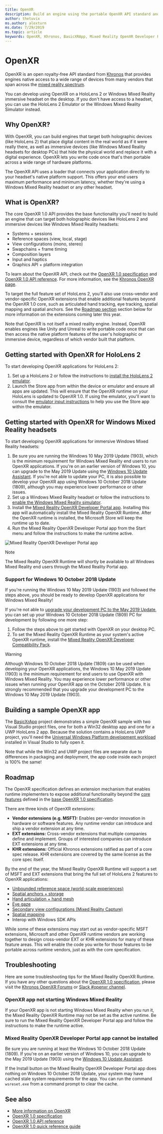 ```yaml
---
title: OpenXR
description: Build an engine using the portable OpenXR API standard and deploy it to Windows Mixed Reality and HoloLens 2 headsets.
author: thetuvix
ms.author: alexturn
ms.date: 7/29/2019
ms.topic: article
keywords: OpenXR, Khronos, BasicXRApp, Mixed Reality OpenXR Developer Portal, DirectX, native, native app custom engine, middleware
---
```




# OpenXR

OpenXR is an open royalty-free API standard from [Khronos](https://www.khronos.org/) that provides engines native access to a wide range of devices from many vendors that span across the [mixed reality spectrum](mixed-reality.md).

You can develop using OpenXR on a HoloLens 2 or Windows Mixed Reality immersive headset on the desktop.  If you don't have access to a headset, you can use the HoloLens 2 Emulator or the Windows Mixed Reality Simulator instead.

## Why OpenXR?

With OpenXR, you can build engines that target both holographic devices (like HoloLens 2) that place digital content in the real world as if it were really there, as well as immersive devices (like Windows Mixed Reality headsets for desktop PCs) that hide the physical world and replace it with a digital experience.  OpenXR lets you write code once that's then portable across a wide range of hardware platforms.

The OpenXR API uses a loader that connects your application directly to your headset's native platform support.  This offers your end users maximum performance and minimum latency, whether they're using a Windows Mixed Reality headset or any other headset.

## What is OpenXR?

The core OpenXR 1.0 API provides the base functionality you'll need to build an engine that can target both holographic devices like HoloLens 2 and immersive devices like Windows Mixed Reality headsets:
* Systems + sessions​
* Reference spaces (view, local, stage)​
* View configurations (mono, stereo)​
* Swapchains + frame timing​
* Composition layers​
* Input and haptics​
* Graphics API + platform integration​

To learn about the OpenXR API, check out the [OpenXR 1.0 specification](https://www.khronos.org/registry/OpenXR/specs/1.0/html/xrspec.html) and [OpenXR 1.0 API reference](https://www.khronos.org/registry/OpenXR/specs/1.0/man/html/).  For more information, see the [Khronos OpenXR page](https://www.khronos.org/openxr/).

To target the full feature set of HoloLens 2, you'll also use cross-vendor and vendor-specific OpenXR extensions that enable additional features beyond the OpenXR 1.0 core, such as articulated hand tracking, eye tracking, spatial mapping and spatial anchors.  See the [Roadmap section](openxr.md#roadmap) section below for more information on the extensions coming later this year.

Note that OpenXR is not itself a mixed reality engine.  Instead, OpenXR enables engines like Unity and Unreal to write portable code once that can then access the native platform features of the user's holographic or immersive device, regardless of which vendor built that platform.

## Getting started with OpenXR for HoloLens 2

To start developing OpenXR applications for HoloLens 2:

1. Set up a HoloLens 2 or follow the instructions to [install the HoloLens 2 emulator](using-the-hololens-emulator.md).
1. Launch the Store app from within the device or emulator and ensure all apps are updated.  This will ensure that the OpenXR runtime on your HoloLens is updated to OpenXR 1.0.  If using the emulator, you'll want to consult the [emulator input instructions](using-the-hololens-emulator.md#basic-emulator-input) to help you use the Store app within the emulator.

## Getting started with OpenXR for Windows Mixed Reality headsets

To start developing OpenXR applications for immersive Windows Mixed Reality headsets:

1. Be sure you are running the Windows 10 May 2019 Update (1903), which is the minimum requirement for Windows Mixed Reality end users to run OpenXR applications.  If you're on an earlier version of Windows 10, you can upgrade to the May 2019 Update using the [Windows 10 Update Assistant](https://www.microsoft.com/en-us/software-download/windows10).  If you're not able to update your PC, it is also possible to develop your OpenXR app using Windows 10 October 2018 Update (1809), although you may experience lower performance or other issues.
1. Set up a Windows Mixed Reality headset or follow the instructions to [enable the Windows Mixed Reality simulator](using-the-windows-mixed-reality-simulator.md).
1. Install the [Mixed Reality OpenXR Developer Portal app](https://www.microsoft.com/store/productId/9n5cvvl23qbt).  Installing this app will automatically install the Mixed Reality OpenXR Runtime.  After the OpenXR runtime is installed, the Microsoft Store will keep the runtime up to date.
1. Run the Mixed Reality OpenXR Developer Portal app from the Start menu and follow the instructions to make the runtime active.

![Mixed Reality OpenXR Developer Portal app](images/mixed-reality-openxr-developer-portal.png)

> [!NOTE]
> The Mixed Reality OpenXR Runtime will shortly be available to all Windows Mixed Reality end users through the Mixed Reality Portal app.

### Support for Windows 10 October 2018 Update

If you're running the Windows 10 May 2019 Update (1903) and followed the steps above, you should be ready to develop OpenXR applications for Windows Mixed Reality!

If you're not able to [upgrade your development PC to the May 2019 Update](https://www.microsoft.com/en-us/software-download/windows10), you can set up your Windows 10 October 2018 Update (1809) PC for development by following one more step:

1. Follow the steps above to get started with OpenXR on your desktop PC.
1. To set the Mixed Reality OpenXR Runtime as your system's active OpenXR runtime, install the [Mixed Reality OpenXR Developer Compatibility Pack](https://aka.ms/openxr-compat).

> [!WARNING]
> Although Windows 10 October 2018 Update (1809) can be used when developing your OpenXR applications, the Windows 10 May 2019 Update (1903) is the minimum requirement for end users to use OpenXR with Windows Mixed Reality.  You may experience lower performance or other issues when running your OpenXR app on the October 2018 Update.  It is strongly recommended that you upgrade your development PC to the Windows 10 May 2019 Update (1903).

## Building a sample OpenXR app

The [BasicXrApp](https://github.com/Microsoft/OpenXR-SDK-VisualStudio/tree/master/samples/BasicXrApp) project demonstrates a simple OpenXR sample with two Visual Studio project files, one for both a Win32 desktop app and one for a UWP HoloLens 2 app.  Because the solution contains a HoloLens UWP project, you'll need the [Universal Windows Platform development workload](install-the-tools.md#installation-checklist) installed in Visual Studio to fully open it.

Note that while the Win32 and UWP project files are separate due to differences in packaging and deployment, the app code inside each project is 100% the same!

## Roadmap

The OpenXR specification defines an extension mechanism that enables runtime implementers to expose additional functionality beyond the [core features](openxr.md#what-is-openxr) defined in the [base OpenXR 1.0 specification](https://www.khronos.org/registry/OpenXR/specs/1.0/html/xrspec.html).

There are three kinds of OpenXR extensions:
* **Vendor extensions (e.g. MSFT):** Enables per-vendor innovation in hardware or software features.  Any runtime vendor can introduce and ship a vendor extension at any time.
* **EXT extensions:** Cross-vendor extensions that multiple companies define and implement.  Groups of interested companies can introduce EXT extensions at any time.
* **KHR extensions:** Official Khronos extensions ratified as part of a core spec release.  KHR extensions are covered by the same license as the core spec itself.

By the end of the year, the Mixed Reality OpenXR Runtime will support a set of MSFT and EXT extensions that bring the full set of HoloLens 2 features to OpenXR applications:
* [Unbounded reference space (world-scale experiences)](coordinate-systems.md#building-a-world-scale-experience)
* [Spatial anchors + storage](spatial-anchors.md)
* [Hand articulation + hand mesh​](hands-and-tools.md)
* [Eye gaze](eye-tracking.md)
* [Secondary view configurations (Mixed Reality Capture)](mixed-reality-capture-for-developers.md#render-from-the-pv-camera-opt-in)​
* [Spatial mapping​](spatial-mapping.md)
* Interop with Windows SDK APIs

While some of these extensions may start out as vendor-specific MSFT extensions, Microsoft and other OpenXR runtime vendors are working together to design cross-vendor EXT or KHR extensions for many of these feature areas.  This will enable the code you write for those features to be portable across runtime vendors, just as with the core specification.

## Troubleshooting

Here are some troubleshooting tips for the Mixed Reality OpenXR Runtime.  If you have any other questions about the [OpenXR 1.0 specification](https://www.khronos.org/registry/OpenXR/specs/1.0/html/xrspec.html), please visit the [Khronos OpenXR Forums](https://community.khronos.org/c/openxr) or [Slack #openxr channel](https://khr.io/slack).

### OpenXR app not starting Windows Mixed Reality

If your OpenXR app is not starting Windows Mixed Reality when you run it, the Mixed Reality OpenXR Runtime may not be set as the active runtime.  Be sure to run the Mixed Reality OpenXR Developer Portal app and follow the instructions to make the runtime active.

### Mixed Reality OpenXR Developer Portal app cannot be installed 

Be sure you are running at least the Windows 10 October 2018 Update (1809).  If you're on an earlier version of Windows 10, you can upgrade to the May 2019 Update (1903) using the [Windows 10 Update Assistant](https://www.microsoft.com/en-us/software-download/windows10).

If the Install button on the Mixed Reality OpenXR Developer Portal app does nothing on Windows 10 October 2018 Update, your system may have cached stale system requirements for the app.  You can run the command `wsreset.exe` from a command prompt to clear the cache.

## See also

* [More information on OpenXR](https://www.khronos.org/openxr/)
* [OpenXR 1.0 specification](https://www.khronos.org/registry/OpenXR/specs/1.0/html/xrspec.html)
* [OpenXR 1.0 API reference](https://www.khronos.org/registry/OpenXR/specs/1.0/man/html/)
* [OpenXR 1.0 quick reference guide](https://www.khronos.org/registry/OpenXR/specs/1.0/refguide/OpenXR-1.0-web.pdf)
